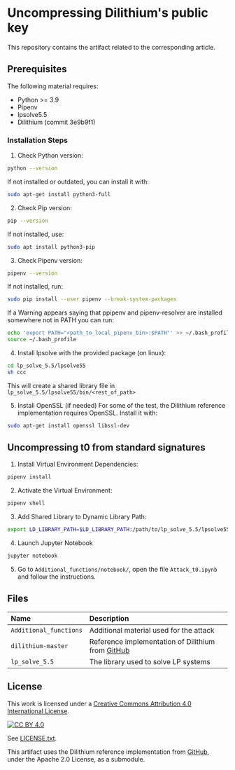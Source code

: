 # Uncompressing Dilithium's public key

This repository contains the artifact related to the corresponding article.

## Prerequisites

The following material requires:

* Python >= 3.9
* Pipenv
* lpsolve5.5
* Dilithium (commit 3e9b9f1)

### Installation Steps
1. Check Python version:  
```bash
python --version
```
If not installed or outdated, you can install it with:
```bash
sudo apt-get install python3-full
```

2. Check Pip version:  
```bash
pip --version
```
If not installed, use:
```bash
sudo apt install python3-pip
```

3. Check Pipenv version:  
```bash
pipenv --version
```
If not installed, run:
```bash
sudo pip install --user pipenv --break-system-packages  
```   
If a Warning appears saying that ppipenv and pipenv-resolver are installed somewhere not in PATH you can run:
```bash
echo 'export PATH="<path_to_local_pipenv_bin>:$PATH"' >> ~/.bash_profile  
source ~/.bash_profile
```

4. Install lpsolve with the provided package (on linux):
```bash
cd lp_solve_5.5/lpsolve55
sh ccc
```
This will create a shared library file in ```lp_solve_5.5/lpsolve55/bin/<rest_of_path>```


5. Install OpenSSL (if needed)
For some of the test, the Dilithium reference implementation requires OpenSSL. Install it with:
```bash
sudo apt-get install openssl libssl-dev
```


## Uncompressing t0 from standard signatures

1. Install Virtual Environment Dependencies:
```bash 
pipenv install
```

2. Activate the Virtual Environment: 
```bash 
pipenv shell
```

3. Add Shared Library to Dynamic Library Path:
```bash 
export LD_LIBRARY_PATH=$LD_LIBRARY_PATH:/path/to/lp_solve_5.5/lpsolve55/bin/<rest_of_path>
```

4. Launch Jupyter Notebook 
```bash 
jupyter notebook
```

5. Go to ```Additional_functions/notebook/```,  open the file ```Attack_t0.ipynb``` and follow the instructions.


## Files

| Name                   | Description                                              |
| :---                   | :---                                                     |
| `Additional_functions` | Additional material used for the attack                  |
| `dilithium-master`     | Reference implementation of Dilithium from   [GitHub](https://github.com/pq-crystals/dilithium)               |
| `lp_solve_5.5`         | The library used to solve LP systems                     |


## License

This work is licensed under a [Creative Commons Attribution 4.0 International License](http://creativecommons.org/licenses/by/4.0/).

[![CC BY 4.0](https://i.creativecommons.org/l/by/4.0/88x31.png)](http://creativecommons.org/licenses/by/4.0/)

See [LICENSE.txt](./LICENSE.txt).

This artifact uses the Dilithium reference implementation from [GitHub](https://github.com/pq-crystals/dilithium), under the Apache 2.0 License, as a submodule.


